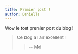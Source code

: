 ```yaml
---
title: Premier post !
author: Danielle
---
```


Wow le tout premier post du blog ! 

> Ce blog à l'air excellent ! 
> > -- Moi
